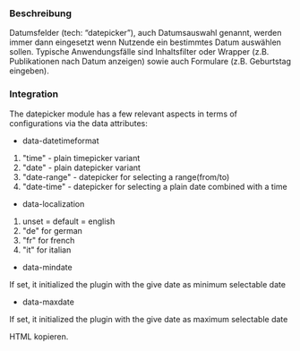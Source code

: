 ### Beschreibung

Datumsfelder (tech: “datepicker”), auch Datumsauswahl genannt, werden immer dann eingesetzt wenn Nutzende ein bestimmtes Datum auswählen sollen. Typische Anwendungsfälle sind Inhaltsfilter oder Wrapper (z.B. Publikationen nach Datum anzeigen) sowie auch Formulare (z.B. Geburtstag eingeben). 

### Integration

The datepicker module has a few relevant aspects in terms of configurations via the data attributes:

- data-datetimeformat 
1. "time" -  plain timepicker variant
2. "date" -  plain datepicker variant
3. "date-range" -  datepicker for selecting a range(from/to)
4. "date-time" -  datepicker for selecting a plain date combined with a time

- data-localization
1. unset = default = english
2. "de" for german
3. "fr" for french
4. "it" for italian

- data-mindate

If set, it initialized the plugin with the give date as minimum selectable date

- data-maxdate

If set, it initialized the plugin with the give date as maximum selectable date

HTML kopieren.
